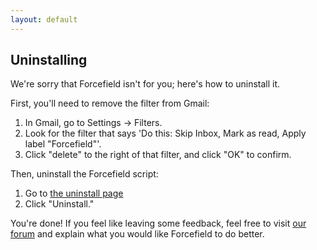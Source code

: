 ```yaml
---
layout: default
---
```


## Uninstalling

We're sorry that Forcefield isn't for you; here's how to uninstall it.

First, you'll need to remove the filter from Gmail:

1. In Gmail, go to Settings -> Filters.
1. Look for the filter that says 'Do this: Skip Inbox, Mark as read, Apply label "Forcefield"'.
1. Click "delete" to the right of that filter, and click "OK" to confirm.

Then, uninstall the Forcefield script:

1. Go to [the uninstall page](https://script.google.com/macros/d/M9uDjMc__xkURvdbWYY_OZLDFnk49QqJF/manage/uninstall)
2. Click "Uninstall."

You're done! If you feel like leaving some feedback, feel free to visit [our forum](https://groups.google.com/forum/#!forum/forcefield-apps-script) and explain what you would like Forcefield to do better.
